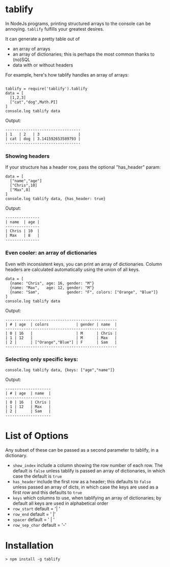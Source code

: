 tablify
=======

In NodeJs programs, printing structured arrays to the console can be annoying. `tablify` fulfills your greatest desires.

It can generate a pretty table out of
 - an array of arrays
 - an array of dictionaries; this is perhaps the most common thanks to (no)SQL
 - data with or without headers

For example, here's how tablify handles an array of arrays:

``` coffee-script

tablify = require('tablify').tablify
data = [
  [1,2,3]
  ["cat","dog",Math.PI]
]
console.log tablify data

```

Output:

```
---------------------------------
| 1   | 2   | 3                 |
| cat | dog | 3.141592653589793 |
---------------------------------
```

### Showing headers

If your structure has a header row, pass the optional "has_header" param:

``` coffee-script
data = [
  ["name","age"]
  ["Chris",10] 
  ["Max",8]
]
console.log tablify data, {has_header: true}
```

Output:
```
---------------
| name  | age |
---------------
| Chris | 10  |
| Max   | 8   |
---------------
```

### Even cooler: an array of dictionaries

Even with inconsistent keys, you can print an array of dictionaries. Column headers are calculated automatically using the union of all keys.

``` coffee-script
data = [
  {name: "Chris", age: 16, gender: "M"} 
  {name: "Max",   age: 12, gender: "M"}
  {name: "Sam",            gender: "F", colors: ["Orange", "Blue"]}
]
console.log tablify data
```

Output:

```
-------------------------------------------------
| # | age  | colors            | gender | name  |
-------------------------------------------------
| 0 | 16   |                   | M      | Chris |
| 1 | 12   |                   | M      | Max   |
| 2 |      | ["Orange","Blue"] | F      | Sam   |
-------------------------------------------------
```

### Selecting only specific keys:

```
console.log tablify data, {keys: ["age","name"]}
```

Output:

```
--------------------
| # | age  | name  |
--------------------
| 0 | 16   | Chris |
| 1 | 12   | Max   |
| 2 |      | Sam   |
--------------------
```

# List of Options 

Any subset of these can be passed as a second parameter to tablify, in a dictionary.

  - `show_index`   include a column showing the row number of each row. The default is `false` unless tablify is passed an array of dictionaries, in which case the default is `true`
  - `has_header`   include the first row as a header; this defaults to `false` unless passed an array of dicts, in which case the keys are used as a first row and this defaults to `true`
  - `keys`         which columns to use, when tablifying an array of dictionaries; by default all keys are used in alphabetical order
  - `row_start`    default = '| '
  - `row_end`      default = ' |'
  - `spacer`       default = ' | '
  - `row_sep_char` default = '-'



# Installation

```
> npm install -g tablify
```

